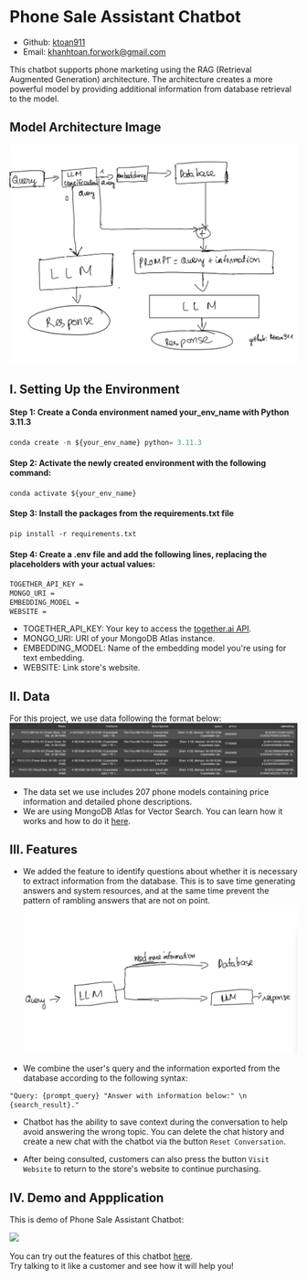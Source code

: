 # Phone Sale Assistant Chatbot

- Github: [ktoan911](https://github.com/ktoan911) 
- Email: khanhtoan.forwork@gmail.com 



This chatbot supports phone marketing using the RAG (Retrieval Augmented Generation) architecture. The architecture creates a more powerful model by providing additional information from database retrieval to the model.



## Model Architecture Image

![image](Assets/Architecture.jpg)

## I. Setting Up the Environment
#### Step 1: Create a Conda environment named your_env_name with Python 3.11.3

```python
conda create -n ${your_env_name} python= 3.11.3
```

#### Step 2: Activate the newly created environment with the following command:
```
conda activate ${your_env_name}
```

#### Step 3: Install the packages from the requirements.txt file

```
pip install -r requirements.txt
``` 

#### Step 4: Create a .env file and add the following lines, replacing the placeholders with your actual values:
```
TOGETHER_API_KEY = 
MONGO_URI = 
EMBEDDING_MODEL = 
WEBSITE = 
```

- TOGETHER_API_KEY: Your key to access the [together.ai API](https://www.together.ai/). 
- MONGO_URI: URI of your MongoDB Atlas instance.
- EMBEDDING_MODEL: Name of the embedding model you're using for text embedding.
- WEBSITE: Link store's website.

## II. Data

For this project, we use data following the format below:
![image](Assets/Data.png)

- The data set we use includes 207 phone models containing price information and detailed phone descriptions.
- We are using MongoDB Atlas for Vector Search. You can learn how it works and how to do it [here](https://www.mongodb.com/docs/atlas/atlas-vector-search/vector-search-overview/#atlas-vector-search-queries).

## III. Features

- We added the feature to identify questions about whether it is necessary to extract information from the database. This is to save time generating answers and system resources, and at the same time prevent the pattern of rambling answers that are not on point.
![image](Assets/LLM_Classification.jpg)

- We combine the user's query and the information exported from the database according to the following syntax:

```
"Query: {prompt_query} "Answer with information below:" \n {search_result}."
```

- Chatbot has the ability to save context during the conversation to help avoid answering the wrong topic. You can delete the chat history and create a new chat with the chatbot via the button `Reset Conversation`.

- After being consulted, customers can also press the button `Visit Website` to return to the store's website to continue purchasing.

## IV. Demo and Appplication

This is demo of Phone Sale Assistant Chatbot:

![](Assets/VideoDemo.gif)  

You can try out the features of this chatbot [here](https://chatbot-phone-sale-assistant.streamlit.app/).\
Try talking to it like a customer and see how it will help you!










